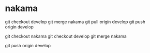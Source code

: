 # nakama

git checkout develop
git merge nakama
git pull origin develop
git push origin develop

git checkout nakama
git checkout develop
git merge nakama

git push origin develop

